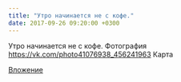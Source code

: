 ```yaml
---
title: "Утро начинается не с кофе."
date: 2017-09-26 09:20:00 +0300
---
```


Утро начинается не с кофе.
Фотография
<a class="vk-attach" href="https://vk.com/photo41076938_456241963">https://vk.com/photo41076938_456241963</a>
Карта

<a class="vk-attach" href="https://vk.com/photo41076938_456241963">Вложение</a>
